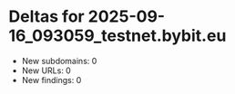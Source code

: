 # Deltas for 2025-09-16_093059_testnet.bybit.eu
- New subdomains: 0
- New URLs: 0
- New findings: 0
